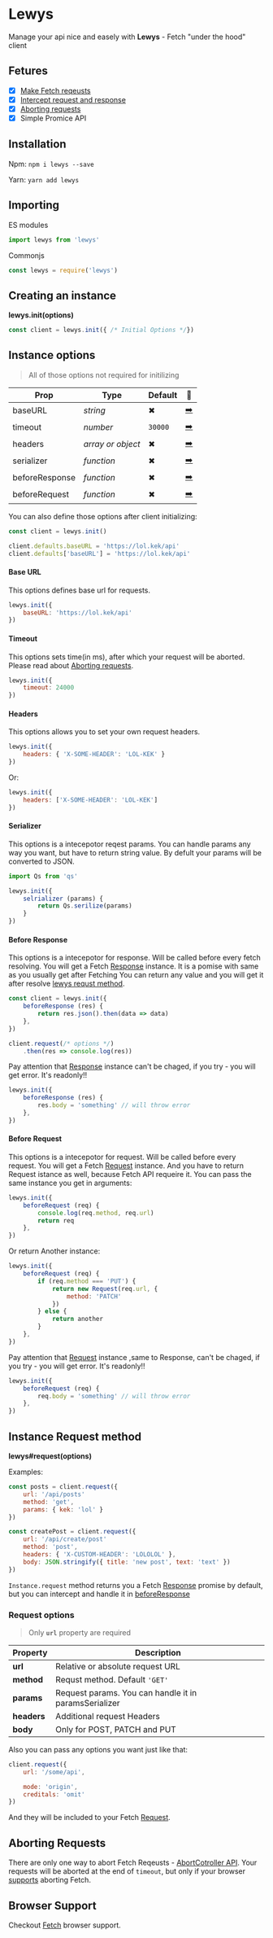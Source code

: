 # Lewys



Manage your api nice and easely with **Lewys** - Fetch "under the hood" client



## Fetures
- [x] [Make Fetch reqeusts](#instance-request-method)
- [x] [Intercept request and response](#before-response)
- [x] [Aborting requests](#aborting-requests)
- [x] Simple Promice API
<!-- Make http requests from node.js -->



## Installation
Npm:  `npm i lewys --save`

Yarn:  `yarn add lewys`



## Importing
ES modules
```js 
import lewys from 'lewys'
```
Commonjs
```js 
const lewys = require('lewys')
```

<!-- ### Using CDN:
```html
<script src="https://unpkg.com/lewys/lewys.min.js"></script>
``` -->


## Creating an instance
**lewys.init(options)**
```js 
const client = lewys.init({ /* Initial Options */})
```



## Instance options
> All of those options not required for initilizing

| Prop | Type | Default | 📝 |
| --- | --- | --- | --- |
| baseURL | *string* | ✖ | [➡️](#base-url) |
| timeout | *number* | `30000` | [➡️](#timeout) |
| headers | *array or object* | ✖ | [➡️](#headers) |
| serializer | *function* | ✖ | [➡️](#serializer) |
| beforeResponse | *function* | ✖ | [➡️](#before-response) |
| beforeRequest | *function* | ✖ | [➡️](#before-request) |

You can also define those options after client initializing:
```js
const client = lewys.init()

client.defaults.baseURL = 'https://lol.kek/api'
client.defaults['baseURL'] = 'https://lol.kek/api'
```

#### Base URL
This options defines base url for requests.
```js
lewys.init({
    baseURL: 'https://lol.kek/api'
})
```

#### Timeout
This options sets time(in ms), after which your request will be aborted. Please read about [Aborting requests](#aborting-requests).
```js
lewys.init({
    timeout: 24000    
})
```

#### Headers
This options allows you to set your own request headers.
```js
lewys.init({
    headers: { 'X-SOME-HEADER': 'LOL-KEK' }
})
```
Or:
```js
lewys.init({
    headers: ['X-SOME-HEADER': 'LOL-KEK']
})
```

#### Serializer
This options is a intecepotor reqest params. You can handle params any way you want, but have to return string value.
By defult your params will be converted to JSON.
```js
import Qs from 'qs'

lewys.init({
    selrializer (params) {
        return Qs.serilize(params)
    }
})
```

#### Before Response
This options is a intecepotor for response. Will be called before every fetch resolving. You will get a Fetch [Response](https://developer.mozilla.org/en-US/docs/Web/API/Response) instance. It is a pomise with same as you usually get after Fetching
You can return any value and you will get it after resolve [lewys requst method](#instance-methods).
```js
const client = lewys.init({
    beforeResponse (res) {
        return res.json().then(data => data)
    },
})

client.request(/* options */)
    .then(res => console.log(res))
```
Pay attention that [Response](https://developer.mozilla.org/en-US/docs/Web/API/Response) instance can't be chaged, if you try - you will get error. It's readonly!!
```js
lewys.init({
    beforeResponse (res) {
        res.body = 'something' // will throw error
    },
})
```

#### Before Request
This options is a intecepotor for request. Will be called before every request. You will get a Fetch [Request](https://developer.mozilla.org/en-US/docs/Web/API/Requeste) instance. And you have to return Request istance as well, because Fetch API requeire it. You can pass the same instance you get in arguments:
```js
lewys.init({
    beforeRequest (req) {
        console.log(req.method, req.url)
        return req
    },
})
```
Or return Another instance:
```js
lewys.init({
    beforeRequest (req) {
        if (req.method === 'PUT') {
            return new Request(req.url, {
                method: 'PATCH'
            })
        } else {
            return another
        }
    },
})
```
Pay attention that [Request](https://developer.mozilla.org/en-US/docs/Web/API/Requeste) instance ,same to Response, can't be chaged, if you try - you will get error. It's readonly!!
```js
lewys.init({
    beforeRequest (req) {
        req.body = 'something' // will throw error
    },
})
```




## Instance Request method
**lewys#request(options)** 

Examples:

```js
const posts = client.request({
    url: '/api/posts'
    method: 'get',
    params: { kek: 'lol' }
})

const createPost = client.request({
    url: '/api/create/post'
    method: 'post',
    headers: { 'X-CUSTOM-HEADER': 'LOLOLOL' },
    body: JSON.stringify({ title: 'new post', text: 'text' })
})
```

`Instance.request` method returns you a Fetch [Response](https://developer.mozilla.org/en-US/docs/Web/API/Response/Response) promise by default, but you can intercept and handle it in [beforeResponse](#before-response)



### Request options
> Only **`url`** property are required

| Property | Description |
| --- | --- |
| **url** | Relative or absolute request URL |
| **method** | Requst method. Default `'GET'` |
| **params** | Request params. You can handle it in paramsSerializer |
| **headers** | Additional request Headers |
| **body** | Only for POST, PATCH and PUT |

Also you can pass any options you want just like that:
```js
client.request({
    url: '/some/api',

    mode: 'origin',
    creditals: 'omit'
})
```
And they will be included to your Fetch [Request](https://developer.mozilla.org/en-US/docs/Web/API/Request/Request).




## Aborting Requests
There are only one way to abort Fetch Reqeusts - [AbortCotroller API](https://developer.mozilla.org/en-US/docs/Web/API/AbortController). 
Your requests will be aborted at the end of `timeout`, but only if your browser [supports](https://developer.mozilla.org/en-US/docs/Web/API/AbortController) aborting Fetch.




## Browser Support
Checkout [Fetch](https://caniuse.com/#feat=fetch) browser support.
